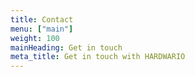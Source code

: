 ```yaml
---
title: Contact
menu: ["main"]
weight: 100
mainHeading: Get in touch
meta_title: Get in touch with HARDWARIO
---
```


